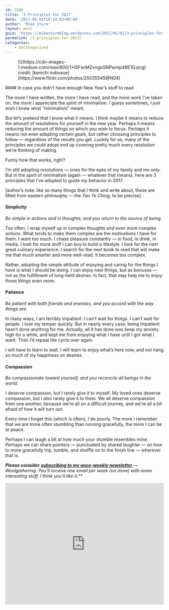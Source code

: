 ```yaml
---
id: 1586
title: '3 Principles for 2017'
date: '2017-01-01T16:14:03+00:00'
author: 'Mike Sturm'
layout: post
guid: 'https://mikesturmblog.wordpress.com/2017/01/01/3-principles-for-2017/'
permalink: /3-principles-for-2017/
categories:
    - Uncategorized
---
```


<figure class="wp-caption">![](https://cdn-images-1.medium.com/max/800/1*I5FxnMZvngoSNPwmp48E1Q.png)<figcaption class="wp-caption-text">credit: [kenichi nobusue](https://www.flickr.com/photos/25035545@N04)</figcaption></figure>#### In case you didn’t have enough New Year’s stuff to read

The more I have written, the more I have read, and the more work I’ve taken on, the more I appreciate the spirit of minimalism. I guess sometimes, I just wish I knew what “minimalism” meant.

But let’s pretend that I know what it means. I think maybe it means to reduce the amount of resolutions for yourself in the new year. Perhaps it means reducing the amount of things on which you wish to focus. Perhaps it means not even adopting certain goals, but rather choosing principles to follow — regardless of the results you get. Luckily for us, many of the principles we could adopt end up covering pretty much every resolution we’re thinking of making.

Funny how that works, right?

I’m still adopting resolutions — ones for the eyes of my family and me only. But in the spirit of minimalism (again — whatever that means), here are 3 principles that I’ve adopted to guide my behavior in 2017.

\[author’s note: like so many things that I think and write about, these are lifted from eastern philosophy — the *Tao Te Ching*, to be precise\]

#### Simplicity

*Be simple in actions and in thoughts, and you return to the source of being.*

Too often, I wrap myself up in complex thoughts and even more complex actions. What tends to make them complex are the motivations I have for them. I want too much. I chase pleasure constantly — in food, in drink, in media. I look for more stuff I can buy to build a lifestyle. I look for the next great culinary experience. I search for the next book to read that will make me that much smarter and more well-read. It becomes too complex.

Rather, adopting the simple attitude of enjoying and caring for the things I have is what I should be doing. I can enjoy new things, but as bonuses — not as the fulfillment of long-held desires. In fact, that may help me to enjoy those things even more.

#### Patience

*Be patient with both friends and enemies, and you accord with the way things are.*

In many ways, I am terribly impatient. I can’t wait for things. I can’t wait for people. I lose my temper quickly. But in nearly every case, being impatient hasn’t done anything for me. Actually, all it has done was keep my anxiety high for a while, and kept me from enjoying what I have until I got what I want. Then I’d repeat the cycle over again.

I will have to learn to wait. I will learn to enjoy what’s here now, and not hang so much of my happiness on desires.

#### Compassion

*Be compassionate toward yourself, and you reconcile all beings in the world.*

I deserve compassion, but I rarely give it to myself. My loved ones deserve compassion, but I also rarely give it to them. We all deserve compassion from one another, because we’re all on a difficult journey, and we’re all a bit afraid of how it will turn out.

Every time I forget this (which is often), I do poorly. The more I remember that we are more often stumbling than running gracefully, the more I can be at peace.

Perhaps I can laugh a bit at how much your stumble resembles mine. Perhaps we can share pointers — punctuated by shared laughter — on how to more gracefully trip, tumble, and shuffle on to the finish line — wherever that is.

***Please consider*** [***subscribing to my once-weekly newsletter*** ](http://tinyletter.com/mike_sturm)***—* Woolgathering*. You’ll receive one email per week (no more) with some interesting stuff. I think you’ll like it.***

<iframe class="wp-embedded-content" data-secret="3oLH9EEY0c" frameborder="0" height="386" loading="lazy" sandbox="allow-scripts" scrolling="no" security="restricted" src="https://upscri.be/f/61f5e9?as_embed=true#?secret=3oLH9EEY0c" title="Subscribe to Woolgathering" width="100%"></iframe>